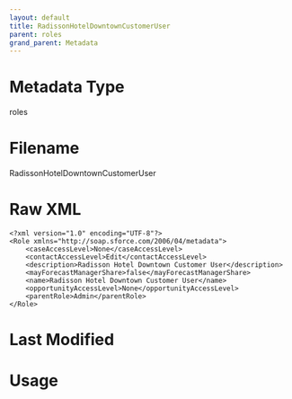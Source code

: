 ```yaml
---
layout: default
title: RadissonHotelDowntownCustomerUser
parent: roles
grand_parent: Metadata
---
```

# Metadata Type
roles


# Filename 
RadissonHotelDowntownCustomerUser


# Raw XML
```
<?xml version="1.0" encoding="UTF-8"?>
<Role xmlns="http://soap.sforce.com/2006/04/metadata">
    <caseAccessLevel>None</caseAccessLevel>
    <contactAccessLevel>Edit</contactAccessLevel>
    <description>Radisson Hotel Downtown Customer User</description>
    <mayForecastManagerShare>false</mayForecastManagerShare>
    <name>Radisson Hotel Downtown Customer User</name>
    <opportunityAccessLevel>None</opportunityAccessLevel>
    <parentRole>Admin</parentRole>
</Role>
```


# Last Modified


# Usage
